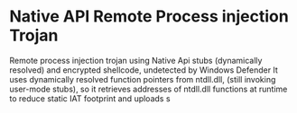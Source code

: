 # Native API Remote Process injection Trojan

Remote process injection trojan using Native Api stubs (dynamically resolved) and encrypted shellcode, undetected by Windows Defender
It uses dynamically resolved function pointers from ntdll.dll, (still invoking user-mode stubs), so it retrieves addresses of ntdll.dll functions at runtime to reduce static IAT footprint and uploads s
